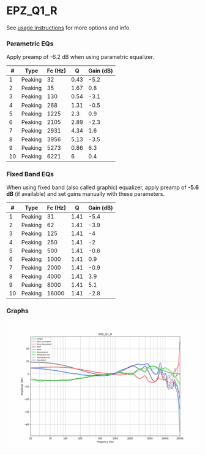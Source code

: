 # EPZ_Q1_R
See [usage instructions](https://github.com/jaakkopasanen/AutoEq#usage) for more options and info.

### Parametric EQs
Apply preamp of -6.2 dB when using parametric equalizer.

|   # | Type    |   Fc (Hz) |    Q |   Gain (dB) |
|-----|---------|-----------|------|-------------|
|   1 | Peaking |        32 | 0.43 |        -5.2 |
|   2 | Peaking |        35 | 1.67 |         0.8 |
|   3 | Peaking |       130 | 0.54 |        -3.1 |
|   4 | Peaking |       268 | 1.31 |        -0.5 |
|   5 | Peaking |      1225 | 2.3  |         0.9 |
|   6 | Peaking |      2105 | 2.89 |        -2.3 |
|   7 | Peaking |      2931 | 4.34 |         1.6 |
|   8 | Peaking |      3956 | 5.13 |        -3.5 |
|   9 | Peaking |      5273 | 0.86 |         6.3 |
|  10 | Peaking |      6221 | 6    |         0.4 |

### Fixed Band EQs
When using fixed band (also called graphic) equalizer, apply preamp of **-5.6 dB** (if available) and set gains manually with these parameters.

|   # | Type    |   Fc (Hz) |    Q |   Gain (dB) |
|-----|---------|-----------|------|-------------|
|   1 | Peaking |        31 | 1.41 |        -5.4 |
|   2 | Peaking |        62 | 1.41 |        -3.9 |
|   3 | Peaking |       125 | 1.41 |        -4   |
|   4 | Peaking |       250 | 1.41 |        -2   |
|   5 | Peaking |       500 | 1.41 |        -0.6 |
|   6 | Peaking |      1000 | 1.41 |         0.9 |
|   7 | Peaking |      2000 | 1.41 |        -0.9 |
|   8 | Peaking |      4000 | 1.41 |         3.9 |
|   9 | Peaking |      8000 | 1.41 |         5.1 |
|  10 | Peaking |     16000 | 1.41 |        -2.8 |

### Graphs
![](./EPZ_Q1_R.png)

